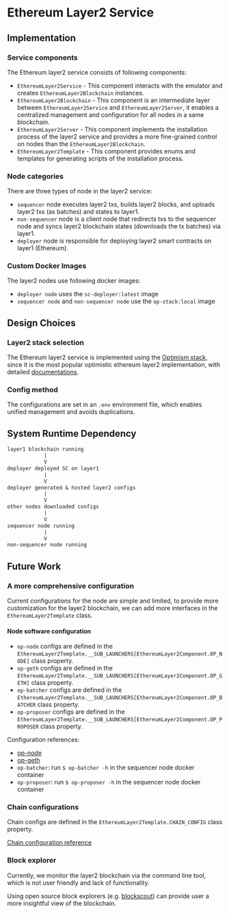 # Ethereum Layer2 Service

## Implementation

### Service components

The Ethereum layer2 service consists of following components:

- `EthereumLayer2Service` - This component interacts with the emulator and creates `EthereumLayer2Blockchain` instances.
- `EthereumLayer2Blockchain` - This component is an intermediate layer between `EthereumLayer2Service` and `EthereumLayer2Server`, it enables a centralized management and configuration for all nodes in a same blockchain.
- `EthereumLayer2Server` - This component implements the installation process of the layer2 service and provides a more fine-grained control on nodes than the `EthereumLayer2Blockchain`.
- `EthereumLayer2Template` - This component provides enums and templates for generating scripts of the installation process.

### Node categories

There are three types of node in the layer2 service:

- `sequencer` node executes layer2 txs, builds layer2 blocks, and uploads layer2 txs (as batches) and states to layer1.
- `non-sequencer` node is a client node that redirects txs to the sequencer node and syncs layer2 blockchain states (downloads the tx batches) via layer1.
- `deployer` node is responsible for deploying layer2 smart contracts on layer1 (Ethereum).

### Custom Docker Images

The layer2 nodes use following docker images:

- `deployer node` uses the `sc-deployer:latest` image
- `sequencer node` and `non-sequencer node` use the `op-stack:local` image

## Design Choices

### Layer2 stack selection

The Ethereum layer2 service is implemented using the [Optimism stack](https://docs.optimism.io/), since it is the most popular optimistic ethereum layer2 implementation, with detailed [documentations](https://specs.optimism.io/).

### Config method

The configurations are set in an `.env` environment file, which enables unified management and avoids duplications.

## System Runtime Dependency

```txt
layer1 blockchain running
            |
            V
deployer deployed SC on layer1
            |
            V
deployer generated & hosted layer2 configs
            |
            V
other nodes downloaded configs
            |
            V
sequencer node running
            |
            V
non-sequencer node running
```

## Future Work

### A more comprehensive configuration

Current configurations for the node are simple and limited, to provide more customization for the layer2 blockchain, we can add more interfaces in the `EthereumLayer2Template` class.

#### Node software configuration

- `op-node` configs are defined in the `EthereumLayer2Template.__SUB_LAUNCHERS[EthereumLayer2Component.OP_NODE]` class property.
- `op-geth` configs are defined in the `EthereumLayer2Template.__SUB_LAUNCHERS[EthereumLayer2Component.OP_GETH]` class property.
- `op-batcher` configs are defined in the `EthereumLayer2Template.__SUB_LAUNCHERS[EthereumLayer2Component.OP_BATCHER` class property.
- `op-proposer` configs are defined in the `EthereumLayer2Template.__SUB_LAUNCHERS[EthereumLayer2Component.OP_PROPOSER` class property.

Configuration references:

- [op-node](https://docs.optimism.io/builders/node-operators/management/configuration#op-node)
- [op-geth](https://docs.optimism.io/builders/node-operators/management/configuration#op-geth)
- `op-batcher`: run `$ op-batcher -h` in the sequencer node docker container
- `op-proposer`: run `$ op-proposer -h` in the sequencer node docker container

### Chain configurations

Chain configs are defined in the `EthereumLayer2Template.CHAIN_CONFIG` class property.

[Chain configuration reference](https://docs.optimism.io/builders/chain-operators/management/configuration)

### Block explorer

Currently, we monitor the layer2 blockchain via the command line tool, which is not user friendly and lack of functionality.

Using open source block explorers (e.g. [blockscout](https://github.com/blockscout/blockscout)) can provide user a more insightful view of the blockchain.
